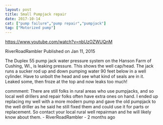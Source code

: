 ```yaml
---
layout: post
title: Small Pumpjack repair
date: 2017-10-14
cat: ["pump failure","pump repair","pumpjack"]
tag: ["Motorized pump"]
---
```


https://www.youtube.com/watch?v=nbUzOZWUQnM

RiverRoadRambler
Published on Jan 11, 2015

The Duplex 55 pump jack water pressure system on the Hanson Farm of Cushing, WI., is leaking pressure.  This shows the well cap/head.  The jack runs a sucker rod up and down pumping water 90 feet below in a well cylinder.  Have to unbolt the head and see what kind of seals are in it.  Leaked some, then froze at the top and now leaks too much!

commment: There are still folks in rural areas who use pumpjacks, and so local well drillers and repair folks often have extra ones on hand.  I ended up replacing my well with a more modern pump and gave the old pumpjack to the well driller as he said he still fixed them and could use it for parts or replacement.  So contact your local rural well repairman and he will likely know about them.﻿ - RiverRoadRambler - 2 months ago
